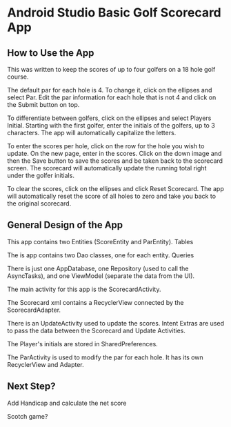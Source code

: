 # Android Studio Basic Golf Scorecard App


## How to Use the App

This was written to keep the scores of up to four golfers on a 18 hole golf course. 

The default par for each hole is 4. To change it, click on the ellipses and select Par. Edit the par information for each hole
that is not 4 and click on the Submit button on top.

To differentiate between golfers, click on the ellipses and select Players Initial. Starting with the first golfer, enter 
the initials of the golfers, up to 3 characters. The app will automatically capitalize the letters.

To enter the scores per hole, click on the row for the hole you wish to update. On the new page, enter in the scores. Click on the down image and then the Save button to save the scores and be taken back to the scorecard screen. The scorecard will automatically update the running total right under the golfer initials.

To clear the scores, click on the ellipses and click Reset Scorecard. The app will automatically reset the score of all holes to
zero and take you back to the original scorecard.


## General Design of the App

This app contains two Entities (ScoreEntity and ParEntity). Tables

The is app contains two Dao classes, one for each entity. Queries

There is just one AppDatabase, one Repository (used to call the AsyncTasks), and one ViewModel (separate the data from the UI).

The main activity for this app is the ScorecardActivity.

The Scorecard xml contains a RecyclerView connected by the ScorecardAdapter.

There is an UpdateActivity used to update the scores. Intent Extras are used to pass the data between the Scorecard and
Update Activities.

The Player's initials are stored in SharedPreferences. 

The ParActivity is used to modify the par for each hole. It has its own RecyclerView and Adapter.


## Next Step?

Add Handicap and calculate the net score

Scotch game?
